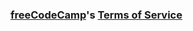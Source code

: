 ### [freeCodeCamp](https://freecodecamp.com)'s [Terms of Service](https://www.freecodecamp.com/terms)
